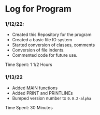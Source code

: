 # Log for Program


### 1/12/22:
 - Created this Repository for the program
 - Created a basic file IO system
 - Started conversion of classes, comments
 - Conversion of file indents.
 - Commented code for future use.

Time Spent: 1 1/2 Hours

### 1/13/22
 - Added MAIN functions
 - Added PRINT and PRINTLINEs
 - Bumped version  number to `0.0.2-alpha`

Time Spent: 30 Minutes
